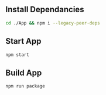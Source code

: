 ## Install Dependancies
```bash
cd ./App && npm i --legacy-peer-deps
```

## Start App
```bash
npm start
```

## Build App
```bash
npm run package
```

